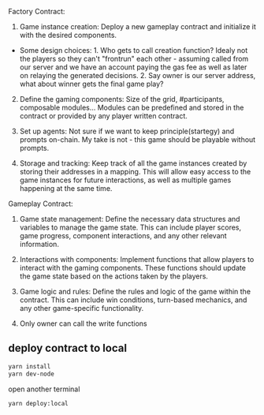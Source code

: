Factory Contract:
1. Game instance creation: Deploy a new gameplay contract and initialize it with the desired components.
* Some design choices: 1. Who gets to call creation function? Idealy not the players so they can't "frontrun" each other - assuming called from our server and we have an account paying the gas fee as well as later on relaying the generated decisions. 2. Say owner is our server address, what about winner gets the final game play?

2. Define the gaming components: Size of the grid, #participants, composable modules... Modules can be predefined and stored in the contract or provided by any player written contract.

3. Set up agents: Not sure if we want to keep principle(startegy) and prompts on-chain. My take is not - this game should be playable without prompts.

4. Storage and tracking: Keep track of all the game instances created by storing their addresses in a mapping. This will allow easy access to the game instances for future interactions, as well as multiple games happening at the same time.


Gameplay Contract:
1. Game state management: Define the necessary data structures and variables to manage the game state. This can include player scores, game progress, component interactions, and any other relevant information.

2. Interactions with components: Implement functions that allow players to interact with the gaming components. These functions should update the game state based on the actions taken by the players.

3. Game logic and rules: Define the rules and logic of the game within the contract. This can include win conditions, turn-based mechanics, and any other game-specific functionality.

4. Only owner can call the write functions


## deploy contract to local
```bash
yarn install
yarn dev-node
```

open another terminal
```bash
yarn deploy:local
```